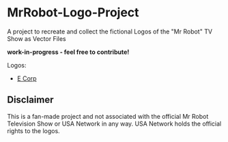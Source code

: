 # MrRobot-Logo-Project
A project to recreate and collect the fictional Logos of the "Mr Robot" TV Show as Vector Files

**work-in-progress - feel free to contribute!**

Logos:
- [E Corp](https://github.com/AnTheMaker/MrRobot-Logo-Project/tree/main/E-Corp)

## Disclaimer
This is a fan-made project and not associated with the official Mr Robot Television Show or USA Network in any way. USA Network holds the official rights to the logos.
